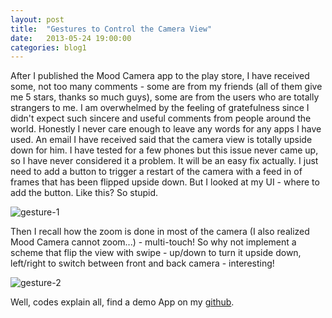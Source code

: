 ```yaml
---
layout: post
title:  "Gestures to Control the Camera View"
date:   2013-05-24 19:00:00
categories: blog1
---
```


After I published the Mood Camera app to the play store, I have received some, not too many comments - some are from my friends (all of them give me 5 stars, thanks so much guys), some are from the users who are totally strangers to me. I am overwhelmed by the feeling of gratefulness since I didn't expect such sincere and useful comments from people around the world. Honestly I never care enough to leave any words for any apps I have used. An email I have received said that the camera view is totally upside down for him. I have tested for a few phones but this issue never came up, so I have never considered it a problem. It will be an easy fix actually. I just need to add a button to trigger a restart of the camera with a feed in of frames that has been flipped upside down. But I looked at my UI - where to add the button. Like this? So stupid.

![gesture-1](https://c1.staticflickr.com/9/8772/16886102697_fc7b7e5758_n.jpg)

Then I recall how the zoom is done in most of the camera (I also realized Mood Camera cannot zoom...) - multi-touch! So why not implement a scheme that flip the view with swipe - up/down to turn it upside down, left/right to switch between front and back camera - interesting!

![gesture-2](https://c1.staticflickr.com/9/8769/16905941710_c8e85854ec_b.jpg)

Well, codes explain all, find a demo App on my [github](https://github.com/yulu/GestureCam).